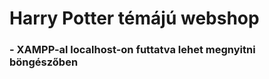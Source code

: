 <h1>Harry Potter témájú webshop</h1>
<h3>- XAMPP-al localhost-on futtatva lehet megnyitni böngészőben</h3>
